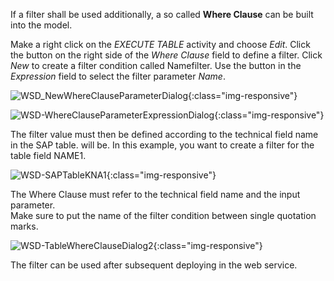 If a filter shall be used additionally, a so called **Where Clause** can be built into the model. 

Make a right click on the *EXECUTE TABLE* activity and choose *Edit*. Click the button on the right side of the *Where Clause* field to define a filter. Click *New* to create a filter condition called Namefilter. Use the button in the *Expression* field to select the filter parameter *Name*.   

![WSD_NewWhereClauseParameterDialog](/img/content/WSD_NewWhereClauseParameterDialog.png){:class="img-responsive"}

![WSD-WhereClauseParameterExpressionDialog](/img/content/WSD-WhereClauseParameterExpressionDialog.png){:class="img-responsive"}

The filter value must then be defined according to the technical field name in the SAP table. 
will be. In this example, you want to create a filter for the table field NAME1.

![WSD-SAPTableKNA1](/img/content/WSD-SAPTableKNA1.png){:class="img-responsive"}

The Where Clause must refer to the technical field name and the input parameter. <br>
Make sure to put the name of the filter condition between single quotation marks.

![WSD-TableWhereClauseDialog2](/img/content/WSD-TableWhereClauseDialog2.png){:class="img-responsive"}

The filter can be used after subsequent deploying in the web service.        